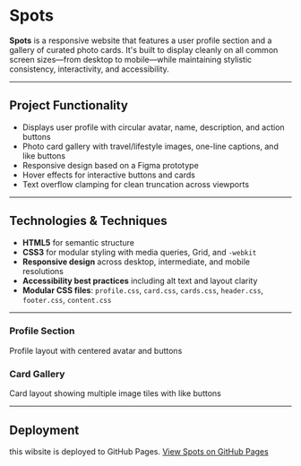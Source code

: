# Spots

**Spots** is a responsive website that features a user profile section and a gallery of curated photo cards. It's built to display cleanly on all common screen sizes—from desktop to mobile—while maintaining stylistic consistency, interactivity, and accessibility.

---

## Project Functionality

- Displays user profile with circular avatar, name, description, and action buttons
- Photo card gallery with travel/lifestyle images, one-line captions, and like buttons
- Responsive design based on a Figma prototype
- Hover effects for interactive buttons and cards
- Text overflow clamping for clean truncation across viewports

---

## Technologies & Techniques

- **HTML5** for semantic structure
- **CSS3** for modular styling with media queries, Grid, and `-webkit`
- **Responsive design** across desktop, intermediate, and mobile resolutions
- **Accessibility best practices** including alt text and layout clarity
- **Modular CSS files**: `profile.css`, `card.css`, `cards.css`, `header.css`, `footer.css`, `content.css`

---

### Profile Section

Profile layout with centered avatar and buttons

### Card Gallery

Card layout showing multiple image tiles with like buttons

---

## Deployment

this wibsite is deployed to GitHub Pages.
[View Spots on GitHub Pages](https://skipmenow.github.io/se_project_spots/)

